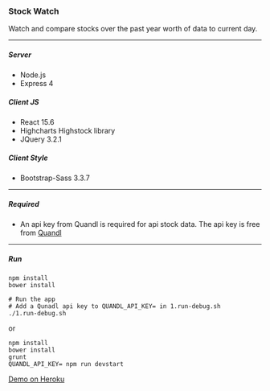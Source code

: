 ### Stock Watch
Watch and compare stocks over the past year worth of data to current day.

----

##### Server
* Node.js
* Express 4

##### Client JS
* React 15.6
* Highcharts Highstock library
* JQuery 3.2.1

##### Client Style
* Bootstrap-Sass 3.3.7

----
##### Required
* An api key from Quandl is required for api stock data. The api key is free from [Quandl](https://www.quandl.com/tools/api)

----

##### Run
```
npm install
bower install

# Run the app
# Add a Qunadl api key to QUANDL_API_KEY= in 1.run-debug.sh
./1.run-debug.sh
```

or

```
npm install
bower install
grunt
QUANDL_API_KEY= npm run devstart
```

[Demo on Heroku](https://stock-watch-mtimmer.herokuapp.com/)
